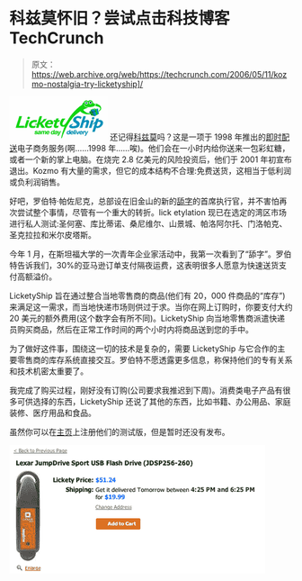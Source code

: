 # 科兹莫怀旧？尝试点击科技博客 TechCrunch

> 原文：<https://web.archive.org/web/https://techcrunch.com/2006/05/11/kozmo-nostalgia-try-licketyship]/>

[![](img/21020747bce427d81f3df391e6e8a6db.png)](https://web.archive.org/web/20210609042452/http://www.licketyship.com/) 还记得[科兹莫](https://web.archive.org/web/20210609042452/http://www.disobey.com/ghostsites/show_exhibit/kozmo)吗？这是一项于 1998 年推出的[即时配送](https://web.archive.org/web/20210609042452/http://www.forbes.com/2001/04/12/0412topnews.html)电子商务服务(啊……1998 年……唉)。他们会在一小时内给你送来一包彩虹糖，或者一个新的掌上电脑。在烧完 2.8 亿美元的风险投资后，他们于 2001 年初宣布退出。Kozmo 有大量的需求，但它的成本结构不合理:免费送货，这相当于低利润或负利润销售。

好吧，罗伯特·帕佐尼克，总部设在旧金山的新的[舔字](https://web.archive.org/web/20210609042452/http://www.licketyship.com/)的首席执行官，并不害怕再次尝试整个事情，尽管有一个重大的转折。lick etylation 现已在选定的湾区市场进行私人测试:圣何塞、库比蒂诺、桑尼维尔、山景城、帕洛阿尔托、门洛帕克、圣克拉拉和米尔皮塔斯。

今年 1 月，在斯坦福大学的一次青年企业家活动中，我第一次看到了“舔字”。罗伯特告诉我们，30%的亚马逊订单支付隔夜运费，这表明很多人愿意为快速送货支付高额溢价。

LicketyShip 旨在通过整合当地零售商的商品(他们有 20，000 件商品的“库存”)来满足这一需求，而当地快递市场则供过于求。当你在网上订购时，你要支付大约 20 美元的额外费用(这个数字会有所不同)。LicketyShip 向当地零售商派遣快递员购买商品，然后在正常工作时间的两个小时内将商品送到您的手中。

为了做好这件事，围绕这一切的技术是复杂的，需要 LicketyShip 与它合作的主要零售商的库存系统直接交互。罗伯特不愿透露更多信息，称保持他们的专有关系和技术机密太重要了。

我完成了购买过程，刚好没有订购(公司要求我推迟到下周)。消费类电子产品有很多可供选择的东西，LicketyShip 还说了其他的东西，比如书籍、办公用品、家庭装修、医疗用品和食品。

虽然你可以在[主页](https://web.archive.org/web/20210609042452/http://www.licketyship.com/)上注册他们的测试版，但是暂时还没有发布。

[![](img/48e87da24d2a2cb47c446c09e1c2d450.png)](https://web.archive.org/web/20210609042452/http://www.flickr.com/photo_zoom.gne?id=144927242&size=o)